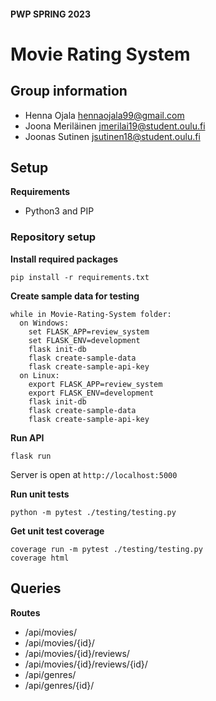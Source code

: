 #### PWP SPRING 2023
# Movie Rating System

## Group information
* Henna Ojala hennaojala99@gmail.com
* Joona Meriläinen jmerilai19@student.oulu.fi
* Joonas Sutinen jsutinen18@student.oulu.fi

## Setup
**Requirements**
- Python3 and PIP

### Repository setup
**Install required packages**
```
pip install -r requirements.txt
```

**Create sample data for testing**
```
while in Movie-Rating-System folder:
  on Windows:
    set FLASK_APP=review_system
    set FLASK_ENV=development
    flask init-db
    flask create-sample-data
    flask create-sample-api-key
  on Linux:
    export FLASK_APP=review_system
    export FLASK_ENV=development
    flask init-db
    flask create-sample-data
    flask create-sample-api-key
```

**Run API**
```
flask run
```
Server is open at `http://localhost:5000`

**Run unit tests**
```
python -m pytest ./testing/testing.py
```
**Get unit test coverage**
```
coverage run -m pytest ./testing/testing.py
coverage html
```


## Queries
**Routes**
- /api/movies/
- /api/movies/{id}/
- /api/movies/{id}/reviews/
- /api/movies/{id}/reviews/{id}/
- /api/genres/
- /api/genres/{id}/


<!-- __Remember to include all required documentation and HOWTOs, including how to create and populate the database, how to run and test the API, the url to the entrypoint and instructions on how to setup and run the client__ -->
